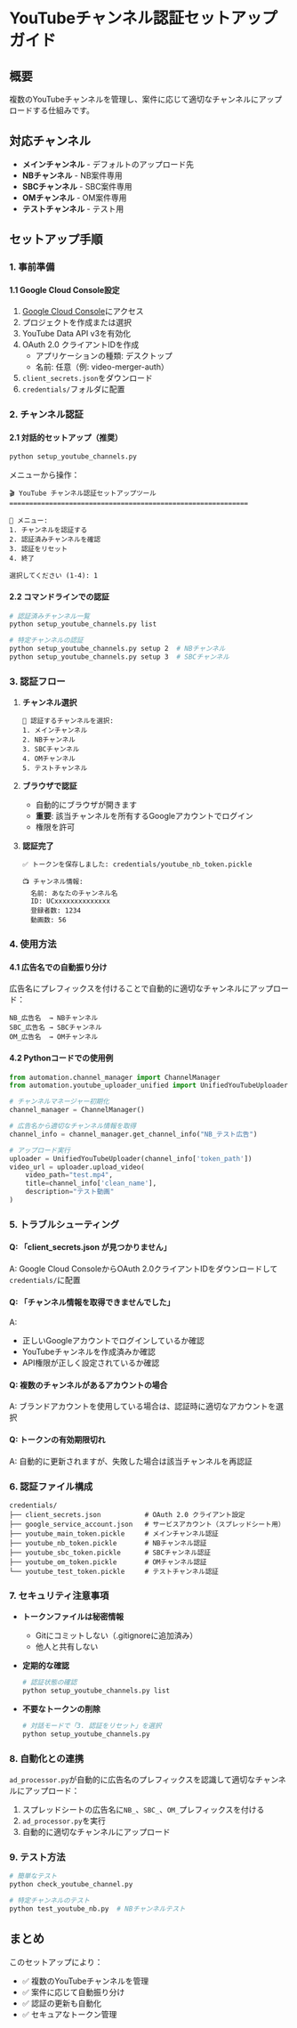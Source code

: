 # YouTubeチャンネル認証セットアップガイド

## 概要
複数のYouTubeチャンネルを管理し、案件に応じて適切なチャンネルにアップロードする仕組みです。

## 対応チャンネル
- **メインチャンネル** - デフォルトのアップロード先
- **NBチャンネル** - NB案件専用
- **SBCチャンネル** - SBC案件専用
- **OMチャンネル** - OM案件専用
- **テストチャンネル** - テスト用

## セットアップ手順

### 1. 事前準備

#### 1.1 Google Cloud Console設定
1. [Google Cloud Console](https://console.cloud.google.com/)にアクセス
2. プロジェクトを作成または選択
3. YouTube Data API v3を有効化
4. OAuth 2.0 クライアントIDを作成
   - アプリケーションの種類: デスクトップ
   - 名前: 任意（例: video-merger-auth）
5. `client_secrets.json`をダウンロード
6. `credentials/`フォルダに配置

### 2. チャンネル認証

#### 2.1 対話的セットアップ（推奨）
```bash
python setup_youtube_channels.py
```

メニューから操作：
```
🎬 YouTube チャンネル認証セットアップツール
============================================================

📝 メニュー:
1. チャンネルを認証する
2. 認証済みチャンネルを確認
3. 認証をリセット
4. 終了

選択してください (1-4): 1
```

#### 2.2 コマンドラインでの認証
```bash
# 認証済みチャンネル一覧
python setup_youtube_channels.py list

# 特定チャンネルの認証
python setup_youtube_channels.py setup 2  # NBチャンネル
python setup_youtube_channels.py setup 3  # SBCチャンネル
```

### 3. 認証フロー

1. **チャンネル選択**
   ```
   🎯 認証するチャンネルを選択:
   1. メインチャンネル
   2. NBチャンネル
   3. SBCチャンネル
   4. OMチャンネル
   5. テストチャンネル
   ```

2. **ブラウザで認証**
   - 自動的にブラウザが開きます
   - **重要**: 該当チャンネルを所有するGoogleアカウントでログイン
   - 権限を許可

3. **認証完了**
   ```
   ✅ トークンを保存しました: credentials/youtube_nb_token.pickle
   
   📺 チャンネル情報:
     名前: あなたのチャンネル名
     ID: UCxxxxxxxxxxxxxx
     登録者数: 1234
     動画数: 56
   ```

### 4. 使用方法

#### 4.1 広告名での自動振り分け
広告名にプレフィックスを付けることで自動的に適切なチャンネルにアップロード：

```
NB_広告名  → NBチャンネル
SBC_広告名 → SBCチャンネル
OM_広告名  → OMチャンネル
```

#### 4.2 Pythonコードでの使用例
```python
from automation.channel_manager import ChannelManager
from automation.youtube_uploader_unified import UnifiedYouTubeUploader

# チャンネルマネージャー初期化
channel_manager = ChannelManager()

# 広告名から適切なチャンネル情報を取得
channel_info = channel_manager.get_channel_info("NB_テスト広告")

# アップロード実行
uploader = UnifiedYouTubeUploader(channel_info['token_path'])
video_url = uploader.upload_video(
    video_path="test.mp4",
    title=channel_info['clean_name'],
    description="テスト動画"
)
```

### 5. トラブルシューティング

#### Q: 「client_secrets.json が見つかりません」
A: Google Cloud ConsoleからOAuth 2.0クライアントIDをダウンロードして`credentials/`に配置

#### Q: 「チャンネル情報を取得できませんでした」
A: 
- 正しいGoogleアカウントでログインしているか確認
- YouTubeチャンネルを作成済みか確認
- API権限が正しく設定されているか確認

#### Q: 複数のチャンネルがあるアカウントの場合
A: ブランドアカウントを使用している場合は、認証時に適切なアカウントを選択

#### Q: トークンの有効期限切れ
A: 自動的に更新されますが、失敗した場合は該当チャンネルを再認証

### 6. 認証ファイル構成

```
credentials/
├── client_secrets.json           # OAuth 2.0 クライアント設定
├── google_service_account.json   # サービスアカウント（スプレッドシート用）
├── youtube_main_token.pickle     # メインチャンネル認証
├── youtube_nb_token.pickle       # NBチャンネル認証
├── youtube_sbc_token.pickle      # SBCチャンネル認証
├── youtube_om_token.pickle       # OMチャンネル認証
└── youtube_test_token.pickle     # テストチャンネル認証
```

### 7. セキュリティ注意事項

- **トークンファイルは秘密情報**
  - Gitにコミットしない（.gitignoreに追加済み）
  - 他人と共有しない

- **定期的な確認**
  ```bash
  # 認証状態の確認
  python setup_youtube_channels.py list
  ```

- **不要なトークンの削除**
  ```bash
  # 対話モードで「3. 認証をリセット」を選択
  python setup_youtube_channels.py
  ```

### 8. 自動化との連携

`ad_processor.py`が自動的に広告名のプレフィックスを認識して適切なチャンネルにアップロード：

1. スプレッドシートの広告名に`NB_`、`SBC_`、`OM_`プレフィックスを付ける
2. `ad_processor.py`を実行
3. 自動的に適切なチャンネルにアップロード

### 9. テスト方法

```bash
# 簡単なテスト
python check_youtube_channel.py

# 特定チャンネルのテスト
python test_youtube_nb.py  # NBチャンネルテスト
```

## まとめ

このセットアップにより：
- ✅ 複数のYouTubeチャンネルを管理
- ✅ 案件に応じて自動振り分け
- ✅ 認証の更新も自動化
- ✅ セキュアなトークン管理
